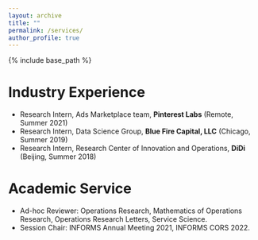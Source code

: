 ```yaml
---
layout: archive
title: ""
permalink: /services/
author_profile: true
---
```

{% include base_path %} 



# Industry Experience
* Research Intern, Ads Marketplace team, <b>Pinterest Labs</b> (Remote, Summer 2021)
* Research Intern, Data Science Group, <b>Blue Fire Capital, LLC</b> (Chicago, Summer 2019)
* Research Intern, Research Center of Innovation and Operations, <b>DiDi</b> (Beijing, Summer 2018)

# Academic Service
* Ad-hoc Reviewer: Operations Research, Mathematics of Operations Research, Operations Research Letters, Service Science.
* Session Chair: INFORMS Annual Meeting 2021, INFORMS CORS 2022.
